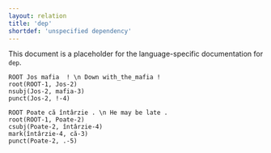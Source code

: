 ```yaml
---
layout: relation
title: 'dep'
shortdef: 'unspecified dependency'
---
```


This document is a placeholder for the language-specific documentation
for `dep`.
~~~ sdparse
ROOT Jos mafia  ! \n Down with_the_mafia ! 
root(ROOT-1, Jos-2)
nsubj(Jos-2, mafia-3)
punct(Jos-2, !-4)
~~~

~~~ sdparse
ROOT Poate că întârzie . \n He may be late .
root(ROOT-1, Poate-2)
csubj(Poate-2, întârzie-4)
mark(întârzie-4, că-3)
punct(Poate-2, .-5)
~~~
